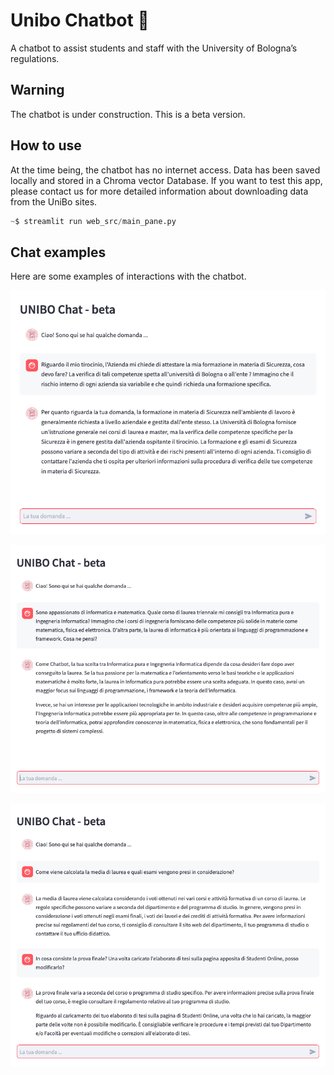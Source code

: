 # Unibo Chatbot :robot:
A chatbot to assist students and staff with the University of Bologna’s regulations.

## Warning
The chatbot is under construction. This is a beta version.

## How to use
At the time being, the chatbot has no internet access. Data has been saved locally and stored in a Chroma vector Database. If you want to test this app, please contact us for more detailed information about downloading data from the UniBo sites.

```Python
~$ streamlit run web_src/main_pane.py
```

## Chat examples
Here are some examples of interactions with the chatbot.

![Alt Text](images/chat_example_1.png?raw=true "Chat example 1")

![Alt Text](images/chat_example_2.png?raw=true "Chat example 2")

![Alt Text](images/chat_example_3.png?raw=true "Chat example 3")
